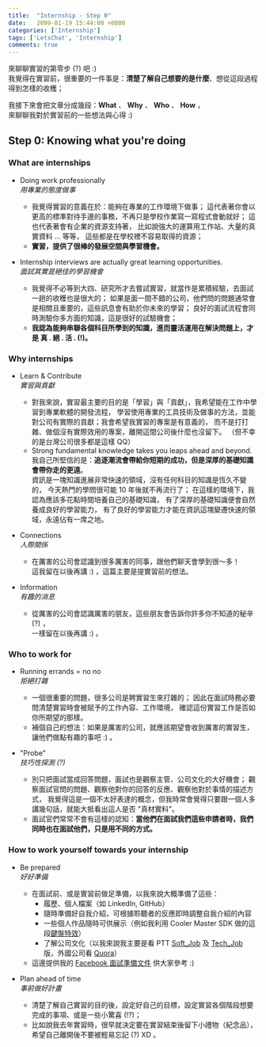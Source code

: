 ```yaml
---
title:  "Internship - Step 0"
date:   2099-01-19 15:44:00 +0800
categories: ['Internship']
tags: ['LetsChat', 'Internship']
comments: true
---
```


來聊聊實習的第零步 (?) 吧 :)  
我覺得在實習前，很重要的一件事是：**清楚了解自己想要的是什麼**、想從這段過程得到怎樣的收穫；

<!--more-->

我接下來會把文章分成幾段：**What** 、 **Why** 、 **Who** 、 **How** ，   
來聊聊我對於實習前的一些想法與心得 :)


## Step 0: Knowing what you're doing

### **What** are internships

- Doing work professionally  
*用專業的態度做事*
  - 我覺得實習的意義在於：能夠在專業的工作環境下做事；
  這代表著你會以更高的標準對待手邊的事務，不再只是學校作業寫一寫程式會動就好；
  這也代表著會有企業的資源支持著， 比如說強大的運算用工作站、大量的真實資料 ... 等等，
  這些都是在學校裡不容易取得的資源；
  - **實習，提供了很棒的發展空間與學習機會。**

- Internship interviews are actually great learning opportunities.  
*面試其實是絕佳的學習機會*
  - 我覺得不必等到大四、研究所才去嘗試實習，就當作是累積經驗，去面試一趟的收穫也是很大的；
  如果是面一間不錯的公司，他們問的問題通常會是相關且重要的，這些訊息會有助於你未來的學習；
  良好的面試流程會同時測驗你多方面的知識，這是很好的試驗機會；
  - **我認為能夠串聯各個科目所學到的知識，進而靈活運用在解決問題上，才是 真 . 絕 . 活 . (!)。**


### **Why** internships

- Learn & Contribute  
*實習與貢獻*
  - 對我來說，實習最主要的目的是「學習」與「貢獻」，我希望能在工作中學習到專業軟體的開發流程，
  學習使用專業的工具技術及做事的方法，並能對公司有實際的貢獻；我會希望我實習的專案是有意義的，
  而不是打打雜、做個沒有實際效用的專案，離開這間公司後什麼也沒留下。
  （但不幸的是台灣公司很多都是這樣 QQ）
  - Strong fundamental knowledge takes you leaps ahead and beyond.  
  我自己所堅信的是：**追逐潮流會帶給你短期的成功，但是深厚的基礎知識會帶你走的更遠**。  
  資訊是一塊知識進展非常快速的領域，沒有任何科目的知識是恆久不變的，
  今天熱門的學問很可能 10 年後就不再流行了；
  在這樣的環境下，我認為應該多花點時間培養自己的基礎知識，
  有了深厚的基礎知識便會自然養成良好的學習能力，
  有了良好的學習能力才能在資訊這塊變遷快速的領域，永遠佔有一席之地。

- Connections  
*人際關係*
  - 在厲害的公司會認識到很多厲害的同事，跟他們聊天會學到很～多！   
  這我留在以後再講 :) ，這篇主要是提實習前的想法。

- Information  
*有趣的消息*
  - 從厲害的公司會認識厲害的朋友，這些朋友會告訴你許多你不知道的秘辛 (?) ，  
  一樣留在以後再講 :) 。


### **Who** to work for

- Running errands = no no  
*拒絕打雜*
  - 一個很重要的問題，很多公司是聘實習生來打雜的；
  因此在面試時務必要問清楚實習時會被賦予的工作內容、工作環境，
  確認這份實習工作是否如你所期望的那樣。
  - 補個自己的想法：如果是厲害的公司，就應該期望會收到厲害的實習生，讓他們做點有趣的事吧 :) 。

- "Probe"  
*技巧性探測 (?)*
  - 別只把面試當成回答問題，面試也是觀察主管、公司文化的大好機會；
  觀察面試官問的問題、觀察他對你的回答的反應、觀察他對於事情的描述方式，
  我覺得這是一個不太好表達的概念，但我時常會覺得只要跟一個人多講幾句話，就能大抵看出這人是否 "真材實料"。
  - 面試官們常常不會有這樣的認知：**當他們在面試我們這些申請者時，我們同時也在面試他們，只是用不同的方式。**


### **How** to work yourself towards your internship

- Be prepared  
*好好準備*
  - 在面試前、或是實習前做足準備，以我來說大概準備了這些：
    - 履歷、個人檔案（如 LinkedIn, GitHub）
    - 隨時準備好自我介紹，可根據聆聽者的反應即時調整自我介紹的內容
    - 一些個人作品隨時可供展示（例如我利用 Cooler Master SDK 做的這段[鍵盤特效](https://www.youtube.com/watch?v=9uNqhmmMhNM)）
    - 了解公司文化（以我來說我主要是看 PTT [Soft_Job](https://www.ptt.cc/bbs/Soft_Job/index.html) 及 [Tech_Job](https://www.ptt.cc/bbs/Tech_Job/index.html) 版，外國公司看 [Quora](https://www.quora.com/)）
  - 這邊提供我的 [Facebook 面試準備文件](https://goo.gl/qCLGCM) 供大家參考 :)


- Plan ahead of time  
*事前做好計畫*
  - 清楚了解自己實習的目的後，設定好自己的目標，設定實習各個階段想要完成的事項、或是一些小驚喜 (!?)；
  - 比如說我去年實習時，很早就決定要在實習結束後留下小禮物（紀念品），
  希望自己離開後不要被輕易忘記 (?) XD 。
